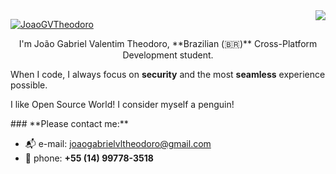 
	
<img align="right" src="https://visitor-badge.laobi.icu/badge?page_id=JoaoGVTheodoro">

	
<a href="https://git.io/typing-svg"><img src="https://readme-typing-svg.demolab.com?font=Fira+Code&size=27&pause=1000&color=15F7ED&center=true&width=435&lines=Hello+There!+%F0%9F%91%8B;This+is+Jo%C3%A3o....;Nice+to+meet+you!" alt="JoaoGVTheodoro" /></a>
	

<p dir="auto" align="center">
I'm João Gabriel Valentim Theodoro, **Brazilian (🇧🇷)** Cross-Platform Development student.

When I code, I always focus on **security** and the most **seamless** experience possible.

I like Open Source World! I consider myself a penguin!
</p>
### **Please contact me:**

- 📬 e-mail: joaogabrielvltheodoro@gmail.com 
- 📱 phone: **+55 (14)  99778-3518**
	

